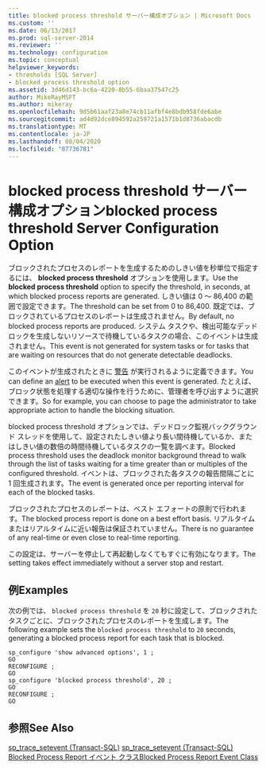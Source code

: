 ```yaml
---
title: blocked process threshold サーバー構成オプション | Microsoft Docs
ms.custom: ''
ms.date: 06/13/2017
ms.prod: sql-server-2014
ms.reviewer: ''
ms.technology: configuration
ms.topic: conceptual
helpviewer_keywords:
- thresholds [SQL Server]
- blocked process threshold option
ms.assetid: 3d46d143-bc6a-4220-8b55-6baa37547c25
author: MikeRayMSFT
ms.author: mikeray
ms.openlocfilehash: 9d5b61aaf23a8e74cb11afbf4e8bdb958fde6abe
ms.sourcegitcommit: ad4d92dce894592a259721a1571b1d8736abacdb
ms.translationtype: MT
ms.contentlocale: ja-JP
ms.lasthandoff: 08/04/2020
ms.locfileid: "87736781"
---
```

# <a name="blocked-process-threshold-server-configuration-option"></a><span data-ttu-id="0e91e-102">blocked process threshold サーバー構成オプション</span><span class="sxs-lookup"><span data-stu-id="0e91e-102">blocked process threshold Server Configuration Option</span></span>
  <span data-ttu-id="0e91e-103">ブロックされたプロセスのレポートを生成するためのしきい値を秒単位で指定するには、 **blocked process threshold** オプションを使用します。</span><span class="sxs-lookup"><span data-stu-id="0e91e-103">Use the **blocked process threshold** option to specify the threshold, in seconds, at which blocked process reports are generated.</span></span> <span data-ttu-id="0e91e-104">しきい値は 0 ～ 86,400 の範囲で設定できます。</span><span class="sxs-lookup"><span data-stu-id="0e91e-104">The threshold can be set from 0 to 86,400.</span></span> <span data-ttu-id="0e91e-105">既定では、ブロックされているプロセスのレポートは生成されません。</span><span class="sxs-lookup"><span data-stu-id="0e91e-105">By default, no blocked process reports are produced.</span></span> <span data-ttu-id="0e91e-106">システム タスクや、検出可能なデッドロックを生成しないリソースで待機しているタスクの場合、このイベントは生成されません。</span><span class="sxs-lookup"><span data-stu-id="0e91e-106">This event is not generated for system tasks or for tasks that are waiting on resources that do not generate detectable deadlocks.</span></span>  
  
 <span data-ttu-id="0e91e-107">このイベントが生成されたときに [警告](../../ssms/agent/alerts.md) が実行されるように定義できます。</span><span class="sxs-lookup"><span data-stu-id="0e91e-107">You can define an [alert](../../ssms/agent/alerts.md) to be executed when this event is generated.</span></span> <span data-ttu-id="0e91e-108">たとえば、ブロック状態を処理する適切な操作を行うために、管理者を呼び出すように選択できます。</span><span class="sxs-lookup"><span data-stu-id="0e91e-108">So for example, you can choose to page the administrator to take appropriate action to handle the blocking situation.</span></span>  
  
 <span data-ttu-id="0e91e-109">blocked process threshold オプションでは、デッドロック監視バックグラウンド スレッドを使用して、設定されたしきい値より長い間待機しているか、またはしきい値の数倍の時間待機しているタスクの一覧を調べます。</span><span class="sxs-lookup"><span data-stu-id="0e91e-109">Blocked process threshold uses the deadlock monitor background thread to walk through the list of tasks waiting for a time greater than or multiples of the configured threshold.</span></span> <span data-ttu-id="0e91e-110">イベントは、ブロックされた各タスクの報告間隔ごとに 1 回生成されます。</span><span class="sxs-lookup"><span data-stu-id="0e91e-110">The event is generated once per reporting interval for each of the blocked tasks.</span></span>  
  
 <span data-ttu-id="0e91e-111">ブロックされたプロセスのレポートは、ベスト エフォートの原則で行われます。</span><span class="sxs-lookup"><span data-stu-id="0e91e-111">The blocked process report is done on a best effort basis.</span></span> <span data-ttu-id="0e91e-112">リアルタイムまたはリアルタイムに近い報告は保証されていません。</span><span class="sxs-lookup"><span data-stu-id="0e91e-112">There is no guarantee of any real-time or even close to real-time reporting.</span></span>  
  
 <span data-ttu-id="0e91e-113">この設定は、サーバーを停止して再起動しなくてもすぐに有効になります。</span><span class="sxs-lookup"><span data-stu-id="0e91e-113">The setting takes effect immediately without a server stop and restart.</span></span>  
  
## <a name="examples"></a><span data-ttu-id="0e91e-114">例</span><span class="sxs-lookup"><span data-stu-id="0e91e-114">Examples</span></span>  
 <span data-ttu-id="0e91e-115">次の例では、 `blocked process threshold` を `20` 秒に設定して、ブロックされたタスクごとに、ブロックされたプロセスのレポートを生成します。</span><span class="sxs-lookup"><span data-stu-id="0e91e-115">The following example sets the `blocked process threshold` to `20` seconds, generating a blocked process report for each task that is blocked.</span></span>  
  
```  
sp_configure 'show advanced options', 1 ;  
GO  
RECONFIGURE ;  
GO  
sp_configure 'blocked process threshold', 20 ;  
GO  
RECONFIGURE ;  
GO  
```  
  
## <a name="see-also"></a><span data-ttu-id="0e91e-116">参照</span><span class="sxs-lookup"><span data-stu-id="0e91e-116">See Also</span></span>  
 <span data-ttu-id="0e91e-117">[sp_trace_setevent &#40;Transact-SQL&#41;](/sql/relational-databases/system-stored-procedures/sp-trace-setevent-transact-sql) </span><span class="sxs-lookup"><span data-stu-id="0e91e-117">[sp_trace_setevent &#40;Transact-SQL&#41;](/sql/relational-databases/system-stored-procedures/sp-trace-setevent-transact-sql) </span></span>  
 [<span data-ttu-id="0e91e-118">Blocked Process Report イベント クラス</span><span class="sxs-lookup"><span data-stu-id="0e91e-118">Blocked Process Report Event Class</span></span>](../../relational-databases/event-classes/blocked-process-report-event-class.md)  
  
  
